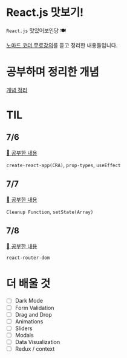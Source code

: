 # React.js 맛보기!

`React.js` 맛있어보인당 🍽️

[노마드 코더 무료강의](https://nomadcoders.co/react-for-beginners)를 듣고 정리한 내용들입니다.

# 공부하며 정리한 개념

[개념 정리](./TIL/%EA%B0%9C%EB%85%90%20%EC%A0%95%EB%A6%AC.md)

# TIL

## 7/6

[📔 공부한 내용](./TIL/7%EC%9B%946%EC%9D%BC.md)

`create-react-app(CRA)`, `prop-types`, `useEffect`

## 7/7

[📔 공부한 내용](./TIL/7%EC%9B%947%EC%9D%BC.md)

`Cleanup Function`, `setState(Array)`

## 7/8

[📔 공부한 내용](./TIL/7%EC%9B%948%EC%9D%BC.md)

`react-router-dom`

# 더 배울 것

- [ ] Dark Mode
- [ ] Form Validation
- [ ] Drag and Drop
- [ ] Animations
- [ ] Sliders
- [ ] Modals
- [ ] Data Visualization
- [ ] Redux / context
